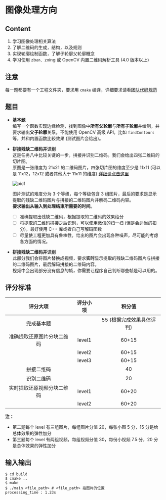 # 图像处理方向

## Content

1.	学习图像处理相关算法
2.	了解二维码的生成，结构，以及规则
3.	实现轮廓绘制函数，了解子轮廓父轮廓概念
4.	学习使用 zbar、zxing 或 OpenCV 内置二维码解析工具 (4.0 版本以上)

## 注意

每一题都要有一个工程文件夹，要求用 `cmake` 编译，详细要求请看[团队代码规范]((https://github.com/SYSU-AERO-SWIFT/tutorial_2019/wiki/%E5%9B%A2%E9%98%9F%E5%8D%8F%E4%BD%9C%E8%A7%84%E8%8C%83))

## 题目

- **基本题**  
    编写一个函数实现边缘检测，找到图像中**所有父轮廓**与**所有子轮廓**并绘制，并要求输出**父子轮廓**关系，不能使用 OpenCV 高级 API，比如 `findContours` 等，并和内置函数比较效果
    (测试图片会给出)。

-	**拼接残缺二维码并识别**  
    这是任务八中比较关键的一步，拼接并识别二维码。我们会给出四张二维码的切片图。  
    原图是一张维度为 21x21 的二维码图片，四张切片图的维度至少是 11x11 (可以是 11x12，12x12 或者其他大于 11x11 的维度) [详细请点击这里](http://www.aerialroboticscompetition.org/assets/downloads/qr_code_details.zip)

    ![pic1](./pic/qr_code_standard.png)

    图片测试的难度分为 3 个等级，每个等级包含 3 组图片，最后的要求是显示提取的残缺二维码图片与拼接的二维码图片并解码二维码内容。  
    **要求输出从输入到处理结束所需要的时间**。
    - [ ] 准确提取出残缺二维码，根据提取的二维码的效果给分
    - [ ] 将提取的二维码拼接之后识别，可以使用微信的扫一扫 (但是会适当的扣分)，最好使用 C++ 库或者自己写解码函数
    - [ ] 尽量使工程更加具有鲁棒性，给出的图片会出现各种噪声，尽可能的考虑各方面的情况。

-	**拼接残缺二维码并识别**  
    此部分我们会将图片替换成视频，要求**实时**显示提取的残缺二维码图片与拼接的二维码图片，最后解码拼接的二维码内容。  
    视频中会出现部分没有信息的帧，你需要让程序自己判断哪些帧是可以用的。

## 评分标准

|          评分大项          | 评分小项 |          积分值           |
| :------------------------: | :------: | :-----------------------: |
|         完成基本题         |          | 55 (根据完成效果具体评判) |
| 准确提取还原图片分块二维码 |  level1  |           60+15           |
|                            |  level2  |           60+15           |
|                            |  level3  |           60+15           |
|         拼接二维码         |          |            40             |
|         识别二维码         |          |            20             |
| 实时提取还原视频分块二维码 |  level1  |           60+20           |
|                            |  level2  |           60+20           |

**注：**
- 第二题每个 level 有三组图片，每组图片分值 20，每张小图 5 分，15 分是给总体效果的弹性加分
- 第三题每个 level 有两组视频，每组视频分值 30，每份小视频 7.5 分，20 分是总体效果的弹性加分

## 输入输出

```shell
$ cd build
$ cmake ..
$ make
$ ./main <file_path> # <file_path> 指图片的位置  
processing_time : 1.23s
```
